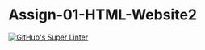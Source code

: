 # Assign-01-HTML-Website2
[![GitHub's Super Linter](https://github.com/ICS20-Programming-SamMakuc/Assign-01-HTML-Website2/workflows/GitHub's%20Super%20Linter/badge.svg)](https://github.com/ICS20-Programming-SamMakuc/Assign-01-HTML-Website2/actions)
